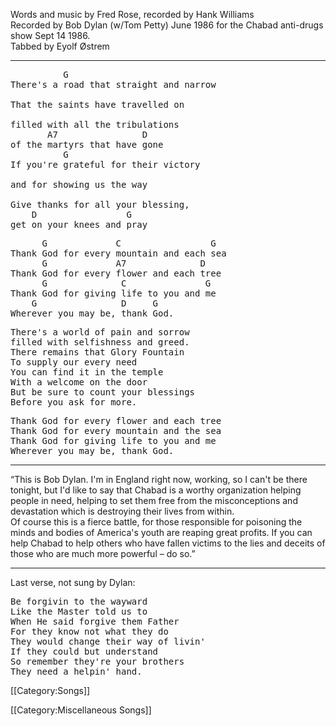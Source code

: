 Words and music by Fred Rose, recorded by Hank Williams<br>
Recorded by Bob Dylan (w/Tom Petty) June 1986 for the Chabad
anti-drugs show Sept 14 1986.<br>
Tabbed by Eyolf Østrem

----
<pre class="verse">
          G
There's a road that straight and narrow

That the saints have travelled on

filled with all the tribulations
       A7                D
of the martyrs that have gone
          G
If you're grateful for their victory

and for showing us the way

Give thanks for all your blessing,
    D                 G
get on your knees and pray
</pre>

<pre class="refrain">
      G             C                 G
Thank God for every mountain and each sea
      G             A7              D
Thank God for every flower and each tree
      G              C               G
Thank God for giving life to you and me
    G                D     G
Wherever you may be, thank God.
</pre>

<pre class="verse">
There's a world of pain and sorrow
filled with selfishness and greed.
There remains that Glory Fountain
To supply our every need
You can find it in the temple
With a welcome on the door
But be sure to count your blessings
Before you ask for more.
</pre>

<pre class="refrain">
Thank God for every flower and each tree
Thank God for every mountain and the sea
Thank God for giving life to you and me
Wherever you may be, thank God.
</pre>

----
“This is Bob Dylan. I'm in England right now, working, so I can't be
there tonight, but I'd like to say that Chabad is a worthy
organization helping people in need, helping to set them free from the
misconceptions and devastation which is destroying their lives from
within.<br>
Of course this is a fierce battle, for those responsible for poisoning
the minds and bodies of America's youth are reaping great profits. If
you can help Chabad to help others who have fallen victims to the lies
and deceits of those who are much more powerful – do so.”

----
Last verse, not sung by Dylan:

<pre class="verse">
Be forgivin to the wayward
Like the Master told us to
When He said forgive them Father
For they know not what they do
They would change their way of livin'
If they could but understand
So remember they're your brothers
They need a helpin' hand.
</pre>

[[Category:Songs]]

[[Category:Miscellaneous Songs]]